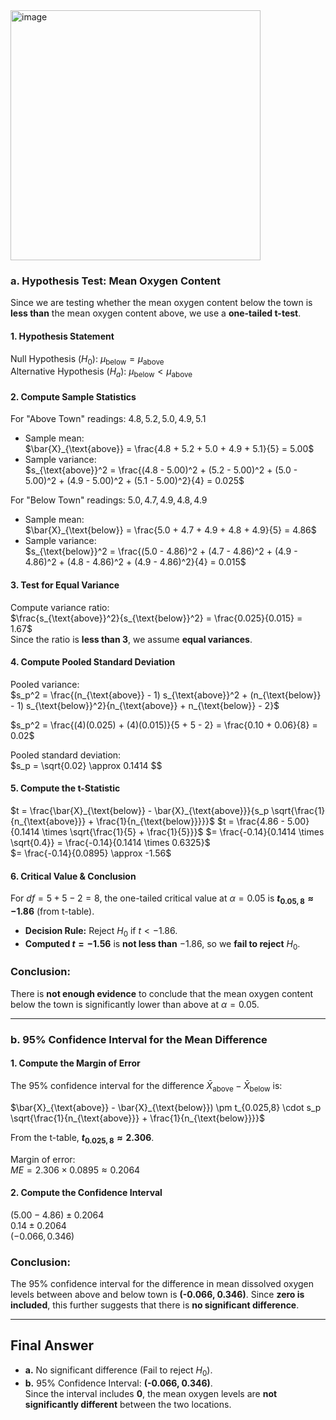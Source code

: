 <img width="400" alt="image" src="https://github.com/user-attachments/assets/eeaeeb4d-15c2-40d9-b6fc-6d3a0c8a2a1b" />  

### **a. Hypothesis Test: Mean Oxygen Content**  

Since we are testing whether the mean oxygen content below the town is **less than** the mean oxygen content above, we use a **one-tailed t-test**.  

#### **1. Hypothesis Statement**  
Null Hypothesis ($H_0$): $μ_{\text{below}} = μ_{\text{above}}$  
Alternative Hypothesis ($H_a$): $μ_{\text{below}} < μ_{\text{above}}$  

#### **2. Compute Sample Statistics**  
For "Above Town" readings: $4.8, 5.2, 5.0, 4.9, 5.1$  
- Sample mean:  
  $\bar{X}_{\text{above}} = \frac{4.8 + 5.2 + 5.0 + 4.9 + 5.1}{5} = 5.00$ 
- Sample variance:  
  $s_{\text{above}}^2 = \frac{(4.8 - 5.00)^2 + (5.2 - 5.00)^2 + (5.0 - 5.00)^2 + (4.9 - 5.00)^2 + (5.1 - 5.00)^2}{4} = 0.025$

For "Below Town" readings: $5.0, 4.7, 4.9, 4.8, 4.9$  
- Sample mean:  
  $\bar{X}_{\text{below}} = \frac{5.0 + 4.7 + 4.9 + 4.8 + 4.9}{5} = 4.86$  
- Sample variance:  
  $s_{\text{below}}^2 = \frac{(5.0 - 4.86)^2 + (4.7 - 4.86)^2 + (4.9 - 4.86)^2 + (4.8 - 4.86)^2 + (4.9 - 4.86)^2}{4} = 0.015$

#### **3. Test for Equal Variance**  
Compute variance ratio:  
$\frac{s_{\text{above}}^2}{s_{\text{below}}^2} = \frac{0.025}{0.015} = 1.67$  
Since the ratio is **less than 3**, we assume **equal variances**.  

#### **4. Compute Pooled Standard Deviation**  
Pooled variance:  
$s_p^2 = \frac{(n_{\text{above}} - 1) s_{\text{above}}^2 + (n_{\text{below}} - 1) s_{\text{below}}^2}{n_{\text{above}} + n_{\text{below}} - 2}$

$s_p^2 = \frac{(4)(0.025) + (4)(0.015)}{5 + 5 - 2} = \frac{0.10 + 0.06}{8} = 0.02$

Pooled standard deviation:  
$s_p = \sqrt{0.02} \approx 0.1414 $$  

#### **5. Compute the t-Statistic**  
$t = \frac{\bar{X}_{\text{below}} - \bar{X}_{\text{above}}}{s_p \sqrt{\frac{1}{n_{\text{above}}} + \frac{1}{n_{\text{below}}}}}$
$t = \frac{4.86 - 5.00}{0.1414 \times \sqrt{\frac{1}{5} + \frac{1}{5}}}$
$= \frac{-0.14}{0.1414 \times \sqrt{0.4}} = \frac{-0.14}{0.1414 \times 0.6325}$  
$= \frac{-0.14}{0.0895} \approx -1.56$

#### **6. Critical Value & Conclusion**  
For $df = 5 + 5 - 2 = 8$, the one-tailed critical value at $\alpha = 0.05$ is **$t_{0.05,8} \approx -1.86$** (from t-table).  

- **Decision Rule:** Reject $H_0$ if $t < -1.86$.  
- **Computed $t = -1.56$** is **not less than** $-1.86$, so we **fail to reject** $H_0$.  

### **Conclusion:**  
There is **not enough evidence** to conclude that the mean oxygen content below the town is significantly lower than above at $\alpha = 0.05$.  

---

### **b. 95% Confidence Interval for the Mean Difference**  

#### **1. Compute the Margin of Error**  
The 95% confidence interval for the difference $\bar{X}_{\text{above}} - \bar{X}_{\text{below}}$ is:  

$\bar{X}_{\text{above}} - \bar{X}_{\text{below}}) \pm t_{0.025,8} \cdot s_p \sqrt{\frac{1}{n_{\text{above}}} + \frac{1}{n_{\text{below}}}}$  

From the t-table, **$t_{0.025,8} \approx 2.306$**.  

Margin of error:  
$ME = 2.306 \times 0.0895 \approx 0.2064$  

#### **2. Compute the Confidence Interval**  
$(5.00 - 4.86) \pm 0.2064$  
$0.14 \pm 0.2064$  
$( -0.066, 0.346 )$  

### **Conclusion:**  
The 95% confidence interval for the difference in mean dissolved oxygen levels between above and below town is **(-0.066, 0.346)**. Since **zero is included**, this further suggests that there is **no significant difference**.  

---

## **Final Answer**  
- **a.** No significant difference ($\text{Fail to reject } H_0$).  
- **b.** 95% Confidence Interval: **(-0.066, 0.346)**.  
  Since the interval includes **0**, the mean oxygen levels are **not significantly different** between the two locations. 

